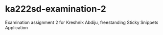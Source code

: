# ka222sd-examination-2
Examination assignment 2 for Kreshnik Abdiju, freestanding
Sticky Snippets Application 
